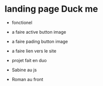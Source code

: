 # landing page Duck me 

* fonctionel 
* a faire active button image
* a faire pading button image

* a faire lien vers le site

* projet fait en duo

* Sabine au js

* Roman au front
